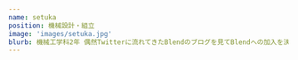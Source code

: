 ```yaml
---
name: setuka
position: 機械設計・組立
image: 'images/setuka.jpg'
blurb: 機械工学科2年 偶然Twitterに流れてきたBlendのブログを見てBlendへの加入を決意。無線デバッガを作ってソフトウェア班を強力にサポートします。
---
```

